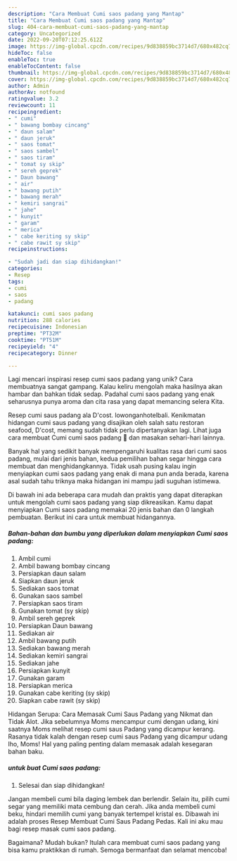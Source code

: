 ```yaml
---
description: "Cara Membuat Cumi saos padang yang Mantap"
title: "Cara Membuat Cumi saos padang yang Mantap"
slug: 404-cara-membuat-cumi-saos-padang-yang-mantap
category: Uncategorized
date: 2022-09-20T07:12:25.612Z
image: https://img-global.cpcdn.com/recipes/9d838859bc3714d7/680x482cq70/cumi-saos-padang-foto-resep-utama.jpg
hideToc: false
enableToc: true
enableTocContent: false
thumbnail: https://img-global.cpcdn.com/recipes/9d838859bc3714d7/680x482cq70/cumi-saos-padang-foto-resep-utama.jpg
cover: https://img-global.cpcdn.com/recipes/9d838859bc3714d7/680x482cq70/cumi-saos-padang-foto-resep-utama.jpg
author: Admin
authorAv: notfound
ratingvalue: 3.2
reviewcount: 11
recipeingredient:
- " cumi"
- " bawang bombay cincang"
- " daun salam"
- " daun jeruk"
- " saos tomat"
- " saos sambel"
- " saos tiram"
- " tomat sy skip"
- " sereh geprek"
- " Daun bawang"
- " air"
- " bawang putih"
- " bawang merah"
- " kemiri sangrai"
- " jahe"
- " kunyit"
- " garam"
- " merica"
- " cabe keriting sy skip"
- " cabe rawit sy skip"
recipeinstructions:

- "Sudah jadi dan siap dihidangkan!"
categories:
- Resep
tags:
- cumi
- saos
- padang

katakunci: cumi saos padang 
nutrition: 288 calories
recipecuisine: Indonesian
preptime: "PT32M"
cooktime: "PT51M"
recipeyield: "4"
recipecategory: Dinner

---
```





Lagi mencari inspirasi resep cumi saos padang yang unik? Cara membuatnya sangat gampang. Kalau keliru mengolah maka hasilnya akan hambar dan bahkan tidak sedap. Padahal cumi saos padang yang enak seharusnya punya aroma dan cita rasa yang dapat memancing selera Kita.





Resep cumi saus padang ala D&#39;cost. lowonganhotelbali. Kenikmatan hidangan cumi saus padang yang disajikan oleh salah satu restoran seafood, D&#39;cost, memang sudah tidak perlu dipertanyakan lagi. Lihat juga cara membuat Cumi cumi saos padang 🦑 dan masakan sehari-hari lainnya.

Banyak hal yang sedikit banyak mempengaruhi kualitas rasa dari cumi saos padang, mulai dari jenis bahan, kedua pemilihan bahan segar hingga cara membuat dan menghidangkannya. Tidak usah pusing kalau ingin menyiapkan cumi saos padang yang enak di mana pun anda berada, karena asal sudah tahu triknya maka hidangan ini mampu jadi suguhan istimewa.






Di bawah ini ada beberapa cara mudah dan praktis yang dapat diterapkan untuk mengolah cumi saos padang yang siap dikreasikan. Kamu dapat menyiapkan Cumi saos padang memakai 20 jenis bahan dan 0 langkah pembuatan. Berikut ini cara untuk membuat hidangannya.

<!--inarticleads1-->

##### Bahan-bahan dan bumbu yang diperlukan dalam menyiapkan Cumi saos padang:

1. Ambil  cumi
1. Ambil  bawang bombay cincang
1. Persiapkan  daun salam
1. Siapkan  daun jeruk
1. Sediakan  saos tomat
1. Gunakan  saos sambel
1. Persiapkan  saos tiram
1. Gunakan  tomat (sy skip)
1. Ambil  sereh geprek
1. Persiapkan  Daun bawang
1. Sediakan  air
1. Ambil  bawang putih
1. Sediakan  bawang merah
1. Sediakan  kemiri sangrai
1. Sediakan  jahe
1. Persiapkan  kunyit
1. Gunakan  garam
1. Persiapkan  merica
1. Gunakan  cabe keriting (sy skip)
1. Siapkan  cabe rawit (sy skip)


Hidangan Serupa: Cara Memasak Cumi Saus Padang yang Nikmat dan Tidak Alot. Jika sebelumnya Moms mencampur cumi dengan udang, kini saatnya Moms melihat resep cumi saus Padang yang dicampur kerang. Rasanya tidak kalah dengan resep cumi saus Padang yang dicampur udang lho, Moms! Hal yang paling penting dalam memasak adalah kesegaran bahan baku. 

<!--inarticleads2-->

#####  untuk buat Cumi saos padang:


1. Selesai dan siap dihidangkan!

Jangan membeli cumi bila daging lembek dan berlendir. Selain itu, pilih cumi segar yang memiliki mata cembung dan cerah. Jika anda membeli cumi beku, hindari memilih cumi yang banyak tertempel kristal es. Dibawah ini adalah proses Resep Membuat Cumi Saus Padang Pedas. Kali ini aku mau bagi resep masak cumi saos padang. 

Bagaimana? Mudah bukan? Itulah cara membuat cumi saos padang yang bisa kamu praktikkan di rumah. Semoga bermanfaat dan selamat mencoba!
